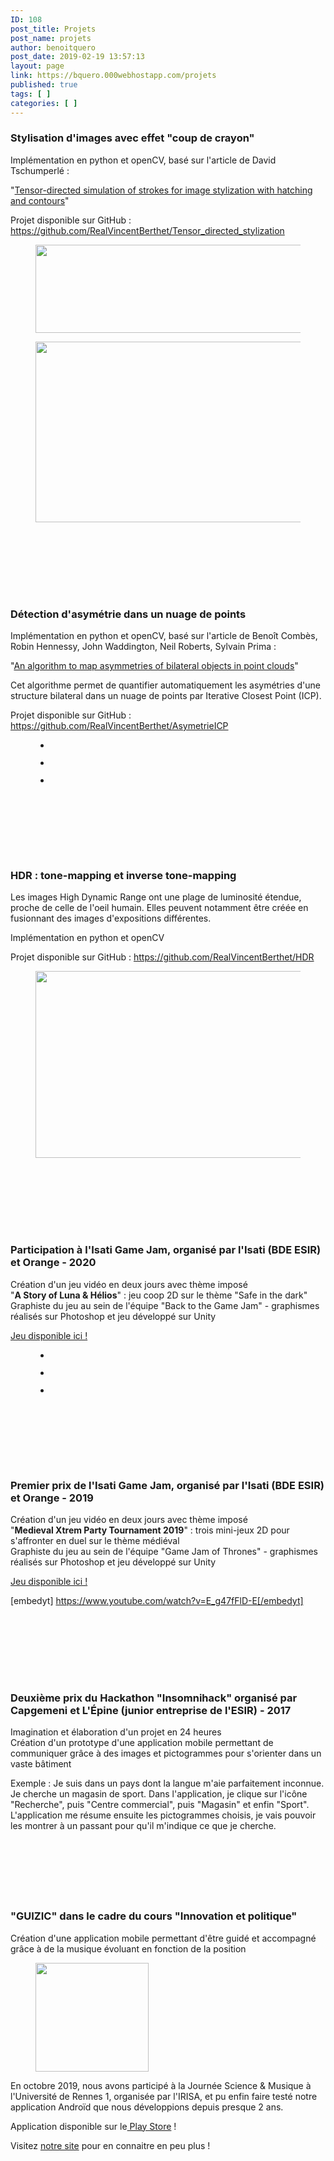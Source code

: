 ```yaml
---
ID: 108
post_title: Projets
post_name: projets
author: benoitquero
post_date: 2019-02-19 13:57:13
layout: page
link: https://bquero.000webhostapp.com/projets
published: true
tags: [ ]
categories: [ ]
---
```

<!-- wp:heading {"level":3} -->
<h3>Stylisation d'images avec effet "coup de crayon"</h3>
<!-- /wp:heading -->

<!-- wp:paragraph -->
<p>Implémentation en python et openCV, basé sur l'article de David Tschumperlé : </p>
<!-- /wp:paragraph -->

<!-- wp:paragraph -->
<p>"<a rel="noreferrer noopener" href="https://hal.archives-ouvertes.fr/hal-00927471/document" target="_blank">Tensor-directed simulation of strokes for image stylization with hatching and contours</a>" </p>
<!-- /wp:paragraph -->

<!-- wp:paragraph -->
<p>Projet disponible sur GitHub : <a href="https://github.com/RealVincentBerthet/Tensor_directed_stylization">https://github.com/RealVincentBerthet/Tensor_directed_stylization</a></p>
<!-- /wp:paragraph -->

<!-- wp:image {"align":"center","id":246,"width":662,"height":141,"sizeSlug":"large"} -->
<div class="wp-block-image"><figure class="aligncenter size-large is-resized"><img src="https://bquero.000webhostapp.com/wp-content/uploads/2020/05/Capture-d’écran-2020-05-28-à-14.28.44-1024x222.png" alt="" class="wp-image-246" width="662" height="141"/></figure></div>
<!-- /wp:image -->

<!-- wp:image {"align":"center","id":247,"width":678,"height":289,"sizeSlug":"large"} -->
<div class="wp-block-image"><figure class="aligncenter size-large is-resized"><img src="https://bquero.000webhostapp.com/wp-content/uploads/2020/05/Capture-d’écran-2020-05-28-à-14.27.59-1024x440.png" alt="" class="wp-image-247" width="678" height="289"/></figure></div>
<!-- /wp:image -->

<!-- wp:spacer -->
<div style="height:100px" aria-hidden="true" class="wp-block-spacer"></div>
<!-- /wp:spacer -->

<!-- wp:heading {"level":3} -->
<h3>Détection d'asymétrie dans un nuage de points</h3>
<!-- /wp:heading -->

<!-- wp:paragraph -->
<p>Implémentation en python et openCV, basé sur l'article de Benoît Combès, Robin Hennessy, John Waddington, Neil Roberts, Sylvain Prima : </p>
<!-- /wp:paragraph -->

<!-- wp:paragraph -->
<p>"<a href="https://hal.inria.fr/inria-00331772/document" target="_blank" rel="noreferrer noopener">An algorithm to map asymmetries of bilateral objects in point clouds</a>"</p>
<!-- /wp:paragraph -->

<!-- wp:paragraph -->
<p>Cet algorithme permet de quantifier automatiquement les asymétries d'une structure bilateral dans un nuage de points par Iterative Closest Point (ICP).</p>
<!-- /wp:paragraph -->

<!-- wp:paragraph -->
<p>Projet disponible sur GitHub : <a href="https://github.com/RealVincentBerthet/AsymetrieICP">https://github.com/RealVincentBerthet/AsymetrieICP</a></p>
<!-- /wp:paragraph -->

<!-- wp:gallery {"ids":[245,244,243],"columns":3,"imageCrop":false,"sizeSlug":"full"} -->
<figure class="wp-block-gallery columns-3"><ul class="blocks-gallery-grid"><li class="blocks-gallery-item"><figure><img src="https://bquero.000webhostapp.com/wp-content/uploads/2020/05/visage_symetrique_deforme_decimated_2.jpg" alt="" data-id="245" data-full-url="https://bquero.000webhostapp.com/wp-content/uploads/2020/05/visage_symetrique_deforme_decimated_2.jpg" data-link="https://bquero.000webhostapp.com/projets/visage_symetrique_deforme_decimated_2" class="wp-image-245"/></figure></li><li class="blocks-gallery-item"><figure><img src="https://bquero.000webhostapp.com/wp-content/uploads/2020/05/visage_symetrique_deforme_2.jpg" alt="" data-id="244" data-full-url="https://bquero.000webhostapp.com/wp-content/uploads/2020/05/visage_symetrique_deforme_2.jpg" data-link="https://bquero.000webhostapp.com/projets/visage_symetrique_deforme_2" class="wp-image-244"/></figure></li><li class="blocks-gallery-item"><figure><img src="https://bquero.000webhostapp.com/wp-content/uploads/2020/05/visage_symetrique_0.jpg" alt="" data-id="243" data-full-url="https://bquero.000webhostapp.com/wp-content/uploads/2020/05/visage_symetrique_0.jpg" data-link="https://bquero.000webhostapp.com/projets/visage_symetrique_0" class="wp-image-243"/></figure></li></ul></figure>
<!-- /wp:gallery -->

<!-- wp:spacer -->
<div style="height:100px" aria-hidden="true" class="wp-block-spacer"></div>
<!-- /wp:spacer -->

<!-- wp:heading {"level":3} -->
<h3>HDR : tone-mapping et inverse tone-mapping</h3>
<!-- /wp:heading -->

<!-- wp:paragraph -->
<p>Les images High Dynamic Range ont une plage de luminosité étendue, proche de celle de l'oeil humain. Elles peuvent notamment être créée en fusionnant des images d'expositions différentes. </p>
<!-- /wp:paragraph -->

<!-- wp:paragraph -->
<p>Implémentation en python et openCV</p>
<!-- /wp:paragraph -->

<!-- wp:paragraph -->
<p>Projet disponible sur GitHub : <a href="https://github.com/RealVincentBerthet/HDR">https://github.com/RealVincentBerthet/HDR</a></p>
<!-- /wp:paragraph -->

<!-- wp:image {"align":"center","id":238,"width":512,"height":299,"sizeSlug":"large"} -->
<div class="wp-block-image"><figure class="aligncenter size-large is-resized"><img src="https://bquero.000webhostapp.com/wp-content/uploads/2020/05/hdr-1024x598.png" alt="" class="wp-image-238" width="512" height="299"/></figure></div>
<!-- /wp:image -->

<!-- wp:spacer -->
<div style="height:100px" aria-hidden="true" class="wp-block-spacer"></div>
<!-- /wp:spacer -->

<!-- wp:heading {"level":3} -->
<h3>Participation à l'Isati Game Jam, organisé par l'Isati (BDE ESIR) et Orange - 2020</h3>
<!-- /wp:heading -->

<!-- wp:paragraph -->
<p>Création d'un jeu vidéo en deux jours avec thème imposé<br> "<strong>A Story of Luna &amp; Hélios</strong>" : jeu coop 2D sur le thème "Safe in the dark"<br> Graphiste du jeu au sein de l'équipe "Back to the Game Jam" - graphismes réalisés sur Photoshop et jeu développé sur Unity</p>
<!-- /wp:paragraph -->

<!-- wp:paragraph -->
<p><a href="https://realvincentberthet.github.io/vberthet/request.html?type=WebGL&amp;id=LunaAndHelios">Jeu disponible ici !</a></p>
<!-- /wp:paragraph -->

<!-- wp:gallery {"ids":[249,248,250],"imageCrop":false,"sizeSlug":"medium","align":"wide"} -->
<figure class="wp-block-gallery alignwide columns-3"><ul class="blocks-gallery-grid"><li class="blocks-gallery-item"><figure><img src="https://bquero.000webhostapp.com/wp-content/uploads/2020/05/Capture-d’écran-2020-05-28-à-14.37.49-300x168.png" alt="" data-id="249" data-link="https://bquero.000webhostapp.com/projets/capture-decran-2020-05-28-a-14-37-49" class="wp-image-249"/></figure></li><li class="blocks-gallery-item"><figure><img src="https://bquero.000webhostapp.com/wp-content/uploads/2020/05/Capture-d’écran-2020-05-28-à-14.39.12-300x168.png" alt="" data-id="248" data-link="https://bquero.000webhostapp.com/projets/capture-decran-2020-05-28-a-14-39-12" class="wp-image-248"/></figure></li><li class="blocks-gallery-item"><figure><img src="https://bquero.000webhostapp.com/wp-content/uploads/2020/05/Capture-d’écran-2020-05-28-à-14.38.08-300x168.png" alt="" data-id="250" data-full-url="https://bquero.000webhostapp.com/wp-content/uploads/2020/05/Capture-d’écran-2020-05-28-à-14.38.08.png" data-link="https://bquero.000webhostapp.com/projets/capture-decran-2020-05-28-a-14-38-08" class="wp-image-250"/></figure></li></ul></figure>
<!-- /wp:gallery -->

<!-- wp:spacer -->
<div style="height:100px" aria-hidden="true" class="wp-block-spacer"></div>
<!-- /wp:spacer -->

<!-- wp:heading {"level":3} -->
<h3>Premier prix de l'Isati Game Jam, organisé par l'Isati (BDE ESIR) et Orange - 2019</h3>
<!-- /wp:heading -->

<!-- wp:paragraph -->
<p>Création d'un jeu vidéo en deux jours avec thème imposé<br> "<strong>Medieval Xtrem Party Tournament 2019</strong>" : trois mini-jeux 2D pour s'affronter en duel sur le thème médiéval<br> Graphiste du jeu au sein de l'équipe "Game Jam of Thrones" - graphismes réalisés sur Photoshop et jeu développé sur Unity</p>
<!-- /wp:paragraph -->

<!-- wp:paragraph -->
<p><a href="https://nassafy.github.io/MedievalXtremPartyTournament2019/index.html">Jeu disponible ici !</a></p>
<!-- /wp:paragraph -->

<!-- wp:html -->
[embedyt] https://www.youtube.com/watch?v=E_g47fFlD-E[/embedyt]
<!-- /wp:html -->

<!-- wp:spacer -->
<div style="height:100px" aria-hidden="true" class="wp-block-spacer"></div>
<!-- /wp:spacer -->

<!-- wp:heading {"level":3} -->
<h3>Deuxième prix du Hackathon "Insomnihack" organisé par Capgemeni et L'Épine (junior entreprise de l'ESIR) - 2017</h3>
<!-- /wp:heading -->

<!-- wp:paragraph -->
<p>Imagination et élaboration d'un projet en 24 heures<br>Création d'un prototype d'une application mobile permettant de  communiquer grâce à des images et pictogrammes pour s'orienter dans un  vaste bâtiment</p>
<!-- /wp:paragraph -->

<!-- wp:paragraph -->
<p>Exemple : Je suis dans un pays dont la langue m'aie parfaitement inconnue. Je cherche un magasin de sport. Dans l'application, je clique sur l'icône "Recherche", puis "Centre commercial", puis "Magasin" et enfin "Sport". L'application me résume ensuite les pictogrammes choisis, je vais pouvoir les montrer à un passant pour qu'il m'indique ce que je cherche.</p>
<!-- /wp:paragraph -->

<!-- wp:image {"align":"center","id":143} -->
<div class="wp-block-image"><figure class="aligncenter"><img src="https://bquero.000webhostapp.com/wp-content/uploads/2019/02/guidi-1024x368.png" alt="" class="wp-image-143"/></figure></div>
<!-- /wp:image -->

<!-- wp:spacer {"height":75} -->
<div style="height:75px" aria-hidden="true" class="wp-block-spacer"></div>
<!-- /wp:spacer -->

<!-- wp:heading {"level":3} -->
<h3>"GUIZIC" dans le cadre du cours "Innovation et politique" </h3>
<!-- /wp:heading -->

<!-- wp:paragraph -->
<p>Création d'une application mobile permettant d'être guidé et accompagné grâce à de la musique évoluant en fonction de la position</p>
<!-- /wp:paragraph -->

<!-- wp:image {"align":"left","id":224,"width":181,"height":174} -->
<div class="wp-block-image"><figure class="alignleft is-resized"><img src="https://bquero.000webhostapp.com/wp-content/uploads/2019/11/guizicJSM.png" alt="" class="wp-image-224" width="181" height="174"/></figure></div>
<!-- /wp:image -->

<!-- wp:paragraph -->
<p>En octobre 2019, nous avons participé à la Journée Science &amp; Musique à l'Université de Rennes 1, organisée par l'IRISA, et pu enfin faire testé notre application Androïd que nous développions depuis presque 2 ans. </p>
<!-- /wp:paragraph -->

<!-- wp:paragraph -->
<p>Application disponible sur le<a href="https://play.google.com/store/apps/details?id=guizicnco.app.guizic&amp;gl=FR"> Play Store</a> !</p>
<!-- /wp:paragraph -->

<!-- wp:paragraph -->
<p>Visitez <a href="https://sites.google.com/view/guizic/accueil">notre site</a> pour en connaitre en peu plus ! </p>
<!-- /wp:paragraph -->

<!-- wp:spacer {"height":63} -->
<div style="height:63px" aria-hidden="true" class="wp-block-spacer"></div>
<!-- /wp:spacer -->

<!-- wp:spacer -->
<div style="height:100px" aria-hidden="true" class="wp-block-spacer"></div>
<!-- /wp:spacer -->
